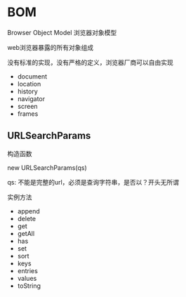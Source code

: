 # BOM

Browser Object Model 浏览器对象模型

web浏览器暴露的所有对象组成

没有标准的实现，没有严格的定义，浏览器厂商可以自由实现

+ document
+ location
+ history
+ navigator
+ screen
+ frames

## URLSearchParams

构造函数

new URLSearchParams(qs)

qs: 不能是完整的url，必须是查询字符串，是否以？开头无所谓

实例方法

+ append
+ delete
+ get
+ getAll
+ has
+ set
+ sort
+ keys
+ entries
+ values
+ toString
